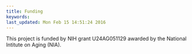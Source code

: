 ```yaml
---
title: Funding
keywords: 
last_updated: Mon Feb 15 14:51:24 2016
---
```

This project is funded by NIH grant U24AG051129 awarded by the National Intitute on Aging (NIA).


